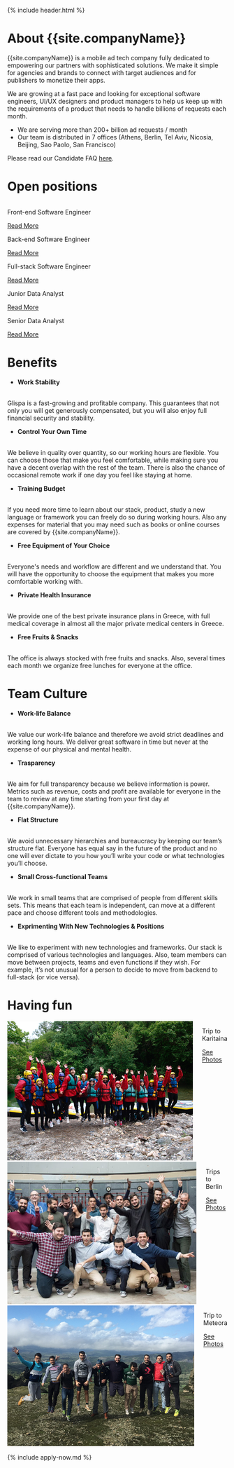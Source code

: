 {% include header.html %}

# About {{site.companyName}} 

{{site.companyName}} is a mobile ad tech company fully dedicated to empowering our partners with sophisticated solutions. We make it simple for agencies and brands to connect with target audiences and for publishers to monetize their apps. 

We are growing at a fast pace and looking for exceptional software engineers, UI/UX designers and product managers to help us keep up with the requirements of a product that needs to handle billions of requests each month.

- We are serving more than 200+ billion ad requests / month
- Our team is distributed in 7 offices (Athens, Berlin, Tel Aviv, Nicosia, Beijing, Sao Paolo, San Francisco)

Please read our Candidate FAQ [here](faq.md).

# Open positions

<div class="section">
    <div class="row align-center">
        <div class="columns large-10">
            <div class="row align-middle align-center small-up-1 medium-up-2 large-up-3">
                <div class="columns text-center">
                    <div class="card-block">
                        <i class="icon design_code"></i>
                        <p>Front-end Software Engineer</p>
                        <a href="/hiring/front-end" class="button-link"> Read More</a>
                    </div>
                </div>
                <div class="columns text-center">
                    <div class="card-block">
                        <i class="icon design_code"></i>
                        <p>Back-end Software Engineer</p>
                        <a href="/hiring/back-end"  class="button-link"> Read More</a>
                    </div>
                </div>
                <div class="columns text-center">
                    <div class="card-block">
                        <i class="icon design_code"></i>
                        <p>Full-stack Software Engineer</p>
                        <a href="/hiring/full-stack"  class="button-link"> Read More</a>
                    </div>
                </div>
                <div class="columns text-center">
                    <div class="card-block">
                        <i class="icon design_code"></i>
                        <p>Junior Data Analyst</p>
                        <a href="/hiring/junior-data-analyst"  class="button-link"> Read More</a>
                    </div>
                </div>
                <div class="columns text-center">
                    <div class="card-block">
                        <i class="icon design_code"></i>
                        <p>Senior Data Analyst</p>
                        <a href="/hiring/data-analyst"  class="button-link"> Read More</a>
                    </div>
                </div>
            </div>
        </div>
    </div>
</div>

# Benefits 

- **Work Stability**
<br>
Glispa is a fast-growing and profitable company. This guarantees that not only you will get generously compensated, but you will also enjoy full financial security and stability.

- **Control Your Own Time**
<br>
We believe in quality over quantity, so our working hours are flexible. You can choose those that make you feel comfortable, while making sure you have a decent overlap with the rest of the team. There is also the chance of occasional remote work if one day you feel like staying at home.

- **Training Budget**
<br>
If you need more time to learn about our stack, product, study a new language or framework you can freely do so during working hours. Also any expenses for material that you may need such as books or online courses are covered by {{site.companyName}}. 

- **Free Equipment of Your Choice**
<br>
Everyone's needs and workflow are different and we understand that. You will have the opportunity to choose the equipment that makes you more comfortable working with.

- **Private Health Insurance**
<br>
We provide one of the best private insurance plans in Greece, with full medical coverage in almost all the major private medical centers in Greece.

- **Free Fruits & Snacks**
<br>
The office is always stocked with free fruits and snacks. Also, several times each month we organize free lunches for everyone at the office.

# Team Culture

- **Work-life Balance**
<br>
We value our work-life balance and therefore we avoid strict deadlines and working long hours. We deliver great software in time but never at the expense of our physical and mental health.

- **Trasparency**
<br>
We aim for full transparency because we believe information is power. Metrics such as revenue, costs and profit are available for everyone in the team to review at any time starting from your first day at {{site.companyName}}. 

- **Flat Structure**
<br>
We avoid unnecessary hierarchies and bureaucracy by keeping our team’s structure flat. Everyone has equal say in the future of the product and no one will ever dictate to you how you’ll write your code or what technologies you’ll choose. 

- **Small Cross-functional Teams**
<br>
We work in small teams that are comprised of people from different skills sets. This means that each team is independent, can move at a different pace and choose different tools and methodologies.

- **Exprimenting With New Technologies & Positions**
<br>
We like to experiment with new technologies and frameworks. Our stack is comprised of various technologies and languages. Also, team members can move between projects, teams and even functions if they wish. For example, it’s not unusual for a person to decide to move from backend to full-stack (or vice versa).

# Having fun

<div class="row align-center">
    <div class="columns large-12">
      <div class="row align-middle align-center small-up-1 medium-up-2 large-up-3">
          <div class="columns text-center">
            <a href="https://photos.app.goo.gl/gyLKGhWgQoQb1z5E3">
                <img src="static/karitaina.jpg"/>
            </a>
            <div class="top-spacing-1x">
              <p>Trip to Karitaina</p>
              <a href="https://photos.app.goo.gl/gyLKGhWgQoQb1z5E3" class="button-link">See Photos</a>
            </div>
          </div>
          <div class="columns text-center">
            <a href="https://photos.app.goo.gl/qomZvasQCNYQAXnq2">
                <img src="static/berlin.jpg"/>
            </a>
            <div class="top-spacing-1x">
              <p>Trips to Berlin</p>
              <a href="https://photos.app.goo.gl/qomZvasQCNYQAXnq2" class="button-link">See Photos</a>
            </div>
          </div>
          <div class="columns text-center">
            <a href="https://photos.app.goo.gl/DPVwWsJFBBOPJPCU2">
                <img src="static/meteora.jpg"/>
            </a>
            <div class="top-spacing-1x">
              <p>Trip to Meteora</p>
              <a href="https://photos.app.goo.gl/DPVwWsJFBBOPJPCU2" class="button-link">See Photos</a>
            </div>
          </div>
      </div>
    </div>
</div>

{% include apply-now.md %}
